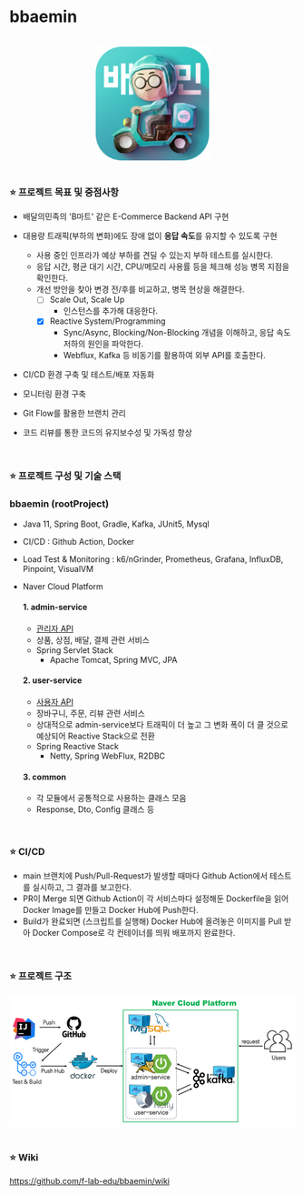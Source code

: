 # bbaemin

<br>

<div align="center"><img src="doc/image/image.png" width="200" height="200"></div>

<br>

### :star: 프로젝트 목표 및 중점사항
- 배달의민족의 'B마트' 같은 E-Commerce Backend API 구현  

- 대용량 트래픽(부하의 변화)에도 장애 없이 **응답 속도**를 유지할 수 있도록 구현
   - 사용 중인 인프라가 예상 부하를 견딜 수 있는지 부하 테스트를 실시한다.
   - 응답 시간, 평균 대기 시간, CPU/메모리 사용률 등을 체크해 성능 병목 지점을 확인한다.
   - 개선 방안을 찾아 변경 전/후를 비교하고, 병목 현상을 해결한다.
     - [ ] Scale Out, Scale Up
        - 인스턴스를 추가해 대응한다.
     - [X] Reactive System/Programming
        - Sync/Async, Blocking/Non-Blocking 개념을 이해하고, 응답 속도 저하의 원인을 파악한다.
        - Webflux, Kafka 등 비동기를 활용하여 외부 API를 호출한다.

- CI/CD 환경 구축 및 테스트/배포 자동화

- 모니터링 환경 구축

- Git Flow를 활용한 브랜치 관리

- 코드 리뷰를 통한 코드의 유지보수성 및 가독성 향상

<br>

### :star: 프로젝트 구성 및 기술 스택
### bbaemin (rootProject)
- Java 11, Spring Boot, Gradle, Kafka, JUnit5, Mysql
- CI/CD : Github Action, Docker
- Load Test & Monitoring : k6/nGrinder, Prometheus, Grafana, InfluxDB, Pinpoint, VisualVM
- Naver Cloud Platform
  
  #### 1. admin-service
    - [관리자 API](https://github.com/f-lab-edu/bbaemin/wiki/Use-Case-&-API-:-Admin)
    - 상품, 상점, 배달, 결제 관련 서비스
    - Spring Servlet Stack
      - Apache Tomcat, Spring MVC, JPA

  #### 2. user-service
    - [사용자 API](https://github.com/f-lab-edu/bbaemin/wiki/Use-Case-&-API-:-User)
    - 장바구니, 주문, 리뷰 관련 서비스
    - 상대적으로 admin-service보다 트래픽이 더 높고 그 변화 폭이 더 클 것으로 예상되어 Reactive Stack으로 전환
    - Spring Reactive Stack
      - Netty, Spring WebFlux, R2DBC

  #### 3. common
    - 각 모듈에서 공통적으로 사용하는 클래스 모음
    - Response, Dto, Config 클래스 등

<br>

### :star: CI/CD
- main 브랜치에 Push/Pull-Request가 발생할 때마다 Github Action에서 테스트를 실시하고, 그 결과를 보고한다.
- PR이 Merge 되면 Github Action이 각 서비스마다 설정해둔 Dockerfile을 읽어 Docker Image를 만들고 Docker Hub에 Push한다.
- Build가 완료되면 (스크립트를 실행해) Docker Hub에 올려놓은 이미지를 Pull 받아 Docker Compose로 각 컨테이너를 띄워 배포까지 완료한다.

<br>

### :star: 프로젝트 구조
<div align="center"><img src="doc/image/bbaemin.png"></div>

<br>

### :star: Wiki
https://github.com/f-lab-edu/bbaemin/wiki
